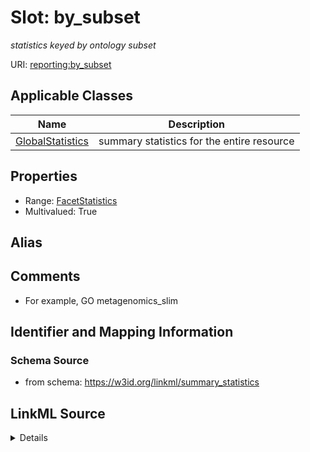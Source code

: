 # Slot: by_subset
_statistics keyed by ontology subset_


URI: [reporting:by_subset](https://w3id.org/linkml/reportby_subset)



<!-- no inheritance hierarchy -->




## Applicable Classes

| Name | Description |
| --- | --- |
[GlobalStatistics](GlobalStatistics.md) | summary statistics for the entire resource






## Properties

* Range: [FacetStatistics](FacetStatistics.md)
* Multivalued: True







## Alias




## Comments

* For example, GO metagenomics_slim

## Identifier and Mapping Information







### Schema Source


* from schema: https://w3id.org/linkml/summary_statistics




## LinkML Source

<details>
```yaml
name: by_subset
description: statistics keyed by ontology subset
comments:
- For example, GO metagenomics_slim
from_schema: https://w3id.org/linkml/summary_statistics
rank: 1000
multivalued: true
alias: by_subset
owner: GlobalStatistics
domain_of:
- GlobalStatistics
range: FacetStatistics
inlined: true

```
</details>